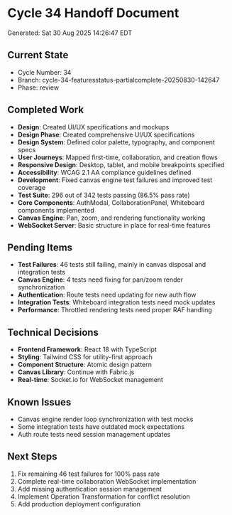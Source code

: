 # Cycle 34 Handoff Document

Generated: Sat 30 Aug 2025 14:26:47 EDT

## Current State
- Cycle Number: 34
- Branch: cycle-34-featuresstatus-partialcomplete-20250830-142647
- Phase: review

## Completed Work
<!-- HANDOFF_START -->
- **Design**: Created UI/UX specifications and mockups
- **Design Phase**: Created comprehensive UI/UX specifications
- **Design System**: Defined color palette, typography, and component specs
- **User Journeys**: Mapped first-time, collaboration, and creation flows
- **Responsive Design**: Desktop, tablet, and mobile breakpoints specified
- **Accessibility**: WCAG 2.1 AA compliance guidelines defined
- **Development**: Fixed canvas engine test failures and improved test coverage
- **Test Suite**: 296 out of 342 tests passing (86.5% pass rate)
- **Core Components**: AuthModal, CollaborationPanel, Whiteboard components implemented
- **Canvas Engine**: Pan, zoom, and rendering functionality working
- **WebSocket Server**: Basic structure in place for real-time features
<!-- HANDOFF_END -->

## Pending Items
- **Test Failures**: 46 tests still failing, mainly in canvas disposal and integration tests
- **Canvas Engine**: 4 tests need fixing for pan/zoom render synchronization
- **Authentication**: Route tests need updating for new auth flow
- **Integration Tests**: Whiteboard integration tests need mock updates
- **Performance**: Throttled rendering tests need proper RAF handling

## Technical Decisions
- **Frontend Framework**: React 18 with TypeScript
- **Styling**: Tailwind CSS for utility-first approach
- **Component Structure**: Atomic design pattern
- **Canvas Library**: Continue with Fabric.js
- **Real-time**: Socket.io for WebSocket management

## Known Issues
- Canvas engine render loop synchronization with test mocks
- Some integration tests have outdated mock expectations
- Auth route tests need session management updates

## Next Steps
1. Fix remaining 46 test failures for 100% pass rate
2. Complete real-time collaboration WebSocket implementation
3. Add missing authentication session management
4. Implement Operation Transformation for conflict resolution
5. Add production deployment configuration

